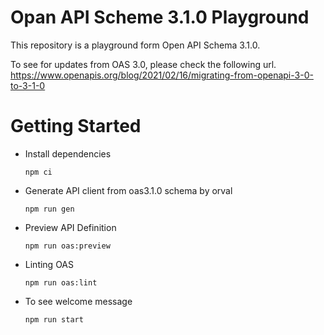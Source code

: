 # Opan API Scheme 3.1.0 Playground
This repository is a playground form Open API Schema 3.1.0.

To see for updates from OAS 3.0, please check the following url.
https://www.openapis.org/blog/2021/02/16/migrating-from-openapi-3-0-to-3-1-0

# Getting Started
- Install dependencies
    ```shell
    npm ci
    ```


- Generate API client from oas3.1.0 schema by orval
  ```shell
  npm run gen
  ```
    
- Preview API Definition
  ```
  npm run oas:preview
  ```

- Linting OAS
  ```
  npm run oas:lint
  ```

- To see welcome message
  ```
  npm run start
  ```